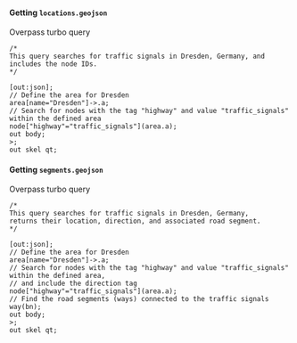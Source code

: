 

#### Getting `locations.geojson`

Overpass turbo query

```overpass
/*
This query searches for traffic signals in Dresden, Germany, and includes the node IDs.
*/

[out:json];
// Define the area for Dresden
area[name="Dresden"]->.a;
// Search for nodes with the tag "highway" and value "traffic_signals" within the defined area
node["highway"="traffic_signals"](area.a);
out body;
>;
out skel qt;
```

#### Getting `segments.geojson`

Overpass turbo query

```overpass
/*
This query searches for traffic signals in Dresden, Germany,
returns their location, direction, and associated road segment.
*/

[out:json];
// Define the area for Dresden
area[name="Dresden"]->.a;
// Search for nodes with the tag "highway" and value "traffic_signals" within the defined area,
// and include the direction tag
node["highway"="traffic_signals"](area.a);
// Find the road segments (ways) connected to the traffic signals
way(bn);
out body;
>;
out skel qt;
```